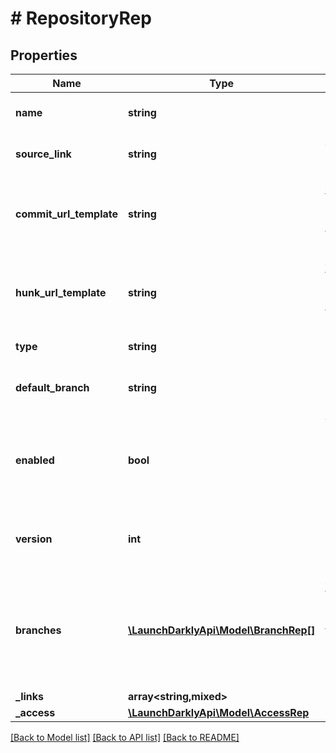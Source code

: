 # # RepositoryRep

## Properties

Name | Type | Description | Notes
------------ | ------------- | ------------- | -------------
**name** | **string** | The repository name |
**source_link** | **string** | A URL to access the repository | [optional]
**commit_url_template** | **string** | A template for constructing a valid URL to view the commit | [optional]
**hunk_url_template** | **string** | A template for constructing a valid URL to view the hunk | [optional]
**type** | **string** | The type of repository |
**default_branch** | **string** | The repository&#39;s default branch |
**enabled** | **bool** | Whether or not a repository is enabled for code reference scanning |
**version** | **int** | The version of the repository&#39;s saved information |
**branches** | [**\LaunchDarklyApi\Model\BranchRep[]**](BranchRep.md) | An array of the repository&#39;s branches that have been scanned for code references | [optional]
**_links** | **array<string,mixed>** |  |
**_access** | [**\LaunchDarklyApi\Model\AccessRep**](AccessRep.md) |  | [optional]

[[Back to Model list]](../../README.md#models) [[Back to API list]](../../README.md#endpoints) [[Back to README]](../../README.md)
